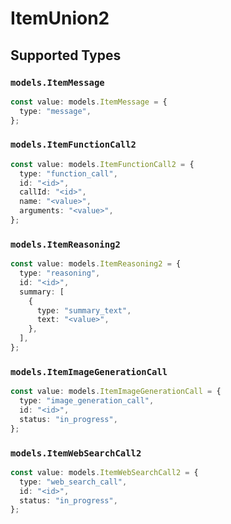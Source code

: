 # ItemUnion2


## Supported Types

### `models.ItemMessage`

```typescript
const value: models.ItemMessage = {
  type: "message",
};
```

### `models.ItemFunctionCall2`

```typescript
const value: models.ItemFunctionCall2 = {
  type: "function_call",
  id: "<id>",
  callId: "<id>",
  name: "<value>",
  arguments: "<value>",
};
```

### `models.ItemReasoning2`

```typescript
const value: models.ItemReasoning2 = {
  type: "reasoning",
  id: "<id>",
  summary: [
    {
      type: "summary_text",
      text: "<value>",
    },
  ],
};
```

### `models.ItemImageGenerationCall`

```typescript
const value: models.ItemImageGenerationCall = {
  type: "image_generation_call",
  id: "<id>",
  status: "in_progress",
};
```

### `models.ItemWebSearchCall2`

```typescript
const value: models.ItemWebSearchCall2 = {
  type: "web_search_call",
  id: "<id>",
  status: "in_progress",
};
```

